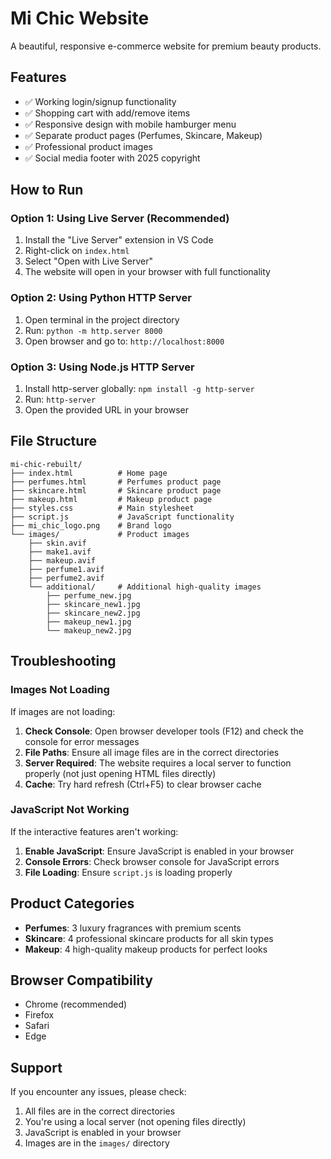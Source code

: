 # Mi Chic Website

A beautiful, responsive e-commerce website for premium beauty products.

## Features

- ✅ Working login/signup functionality
- ✅ Shopping cart with add/remove items
- ✅ Responsive design with mobile hamburger menu
- ✅ Separate product pages (Perfumes, Skincare, Makeup)
- ✅ Professional product images
- ✅ Social media footer with 2025 copyright

## How to Run

### Option 1: Using Live Server (Recommended)
1. Install the "Live Server" extension in VS Code
2. Right-click on `index.html`
3. Select "Open with Live Server"
4. The website will open in your browser with full functionality

### Option 2: Using Python HTTP Server
1. Open terminal in the project directory
2. Run: `python -m http.server 8000`
3. Open browser and go to: `http://localhost:8000`

### Option 3: Using Node.js HTTP Server
1. Install http-server globally: `npm install -g http-server`
2. Run: `http-server`
3. Open the provided URL in your browser

## File Structure

```
mi-chic-rebuilt/
├── index.html          # Home page
├── perfumes.html       # Perfumes product page
├── skincare.html       # Skincare product page
├── makeup.html         # Makeup product page
├── styles.css          # Main stylesheet
├── script.js           # JavaScript functionality
├── mi_chic_logo.png    # Brand logo
└── images/             # Product images
    ├── skin.avif
    ├── make1.avif
    ├── makeup.avif
    ├── perfume1.avif
    ├── perfume2.avif
    └── additional/     # Additional high-quality images
        ├── perfume_new.jpg
        ├── skincare_new1.jpg
        ├── skincare_new2.jpg
        ├── makeup_new1.jpg
        └── makeup_new2.jpg
```

## Troubleshooting

### Images Not Loading
If images are not loading:

1. **Check Console**: Open browser developer tools (F12) and check the console for error messages
2. **File Paths**: Ensure all image files are in the correct directories
3. **Server Required**: The website requires a local server to function properly (not just opening HTML files directly)
4. **Cache**: Try hard refresh (Ctrl+F5) to clear browser cache

### JavaScript Not Working
If the interactive features aren't working:

1. **Enable JavaScript**: Ensure JavaScript is enabled in your browser
2. **Console Errors**: Check browser console for JavaScript errors
3. **File Loading**: Ensure `script.js` is loading properly

## Product Categories

- **Perfumes**: 3 luxury fragrances with premium scents
- **Skincare**: 4 professional skincare products for all skin types
- **Makeup**: 4 high-quality makeup products for perfect looks

## Browser Compatibility

- Chrome (recommended)
- Firefox
- Safari
- Edge

## Support

If you encounter any issues, please check:
1. All files are in the correct directories
2. You're using a local server (not opening files directly)
3. JavaScript is enabled in your browser
4. Images are in the `images/` directory

